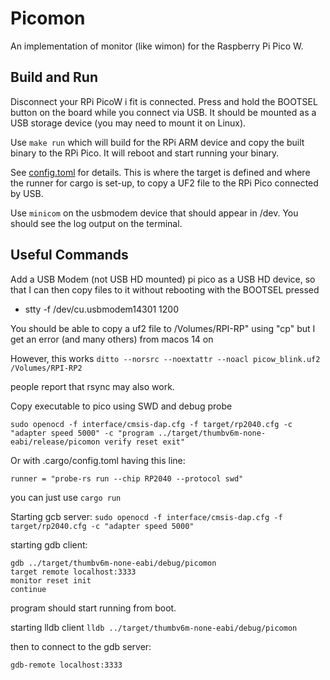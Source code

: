 # Picomon

An implementation of monitor (like wimon) for the Raspberry Pi Pico W.

## Build and Run
Disconnect your RPi PicoW i fit is connected.
Press and hold the BOOTSEL button on the board while you connect via USB.
It should be mounted as a USB storage device (you may need to mount it on Linux).

Use `make run` which will build for the RPi ARM device and copy the built binary to the RPi Pico.
It will reboot and start running your binary.

See [config.toml](./.cargo/config.toml) for details. This is where the target is defined and
where the runner for cargo is set-up, to copy a UF2 file to the RPi Pico connected by USB.

Use `minicom` on the usbmodem device that should appear in /dev. You should see the log output on the terminal.

## Useful Commands
Add a USB Modem (not USB HD mounted) pi pico as a USB HD device, so 
that I can then copy files to it without rebooting with the BOOTSEL pressed
- stty -f /dev/cu.usbmodem14301 1200

You should be able to copy a uf2 file to /Volumes/RPI-RP" using "cp" but I get an
error (and many others) from macos 14 on

However, this works
`ditto --norsrc --noextattr --noacl picow_blink.uf2 /Volumes/RPI-RP2`

people report that rsync may also work.

Copy executable to pico using SWD and debug probe
```commandline
sudo openocd -f interface/cmsis-dap.cfg -f target/rp2040.cfg -c "adapter speed 5000" -c "program ../target/thumbv6m-none-eabi/release/picomon verify reset exit"
```

Or with .cargo/config.toml having this line:
```
runner = "probe-rs run --chip RP2040 --protocol swd"
```

you can just use `cargo run`

Starting gcb server:
`sudo openocd -f interface/cmsis-dap.cfg -f target/rp2040.cfg -c "adapter speed 5000"`

starting gdb client:
```commandline
gdb ../target/thumbv6m-none-eabi/debug/picomon
target remote localhost:3333
monitor reset init
continue
```
program should start running from boot.


starting lldb client
`lldb ../target/thumbv6m-none-eabi/debug/picomon`

then to connect to the gdb server:
```commandline
gdb-remote localhost:3333
```